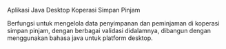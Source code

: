 Aplikasi Java Desktop Koperasi Simpan Pinjam

Berfungsi untuk mengelola data penyimpanan dan peminjaman di koperasi simpan pinjam, dengan berbagai validasi didalamnya, dibangun dengan menggunakan bahasa java untuk platform desktop.
